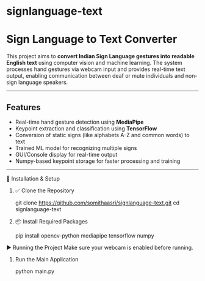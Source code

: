 ﻿# signlanguage-text
# Sign Language to Text Converter 

This project aims to **convert Indian Sign Language gestures into readable English text** using computer vision and machine learning. The system processes hand gestures via webcam input and provides real-time text output, enabling communication between deaf or mute individuals and non-sign language speakers.

---

## Features

- Real-time hand gesture detection using **MediaPipe**
- Keypoint extraction and classification using **TensorFlow**
- Conversion of static signs (like alphabets A-Z and common words) to text
- Trained ML model for recognizing multiple signs
- GUI/Console display for real-time output
- Numpy-based keypoint storage for faster processing and training

---

🔧 Installation & Setup

1. ✅ Clone the Repository

   git clone https://github.com/somithaasri/signlanguage-text.git
   cd signlanguage-text

3. 📦 Install Required Packages

   pip install opencv-python mediapipe tensorflow numpy

▶️ Running the Project
Make sure your webcam is enabled before running.

1. Run the Main Application

   python main.py








